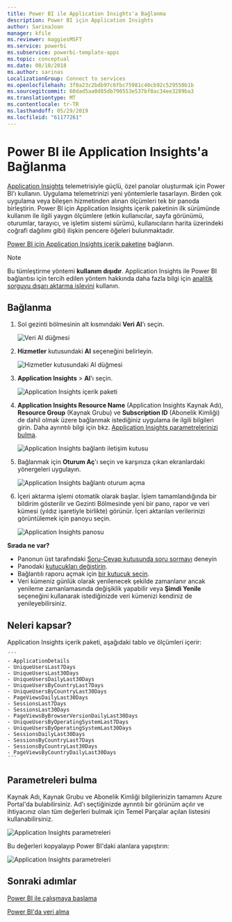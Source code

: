 ```yaml
---
title: Power BI ile Application Insights'a Bağlanma
description: Power BI için Application Insights
author: SarinaJoan
manager: kfile
ms.reviewer: maggiesMSFT
ms.service: powerbi
ms.subservice: powerbi-template-apps
ms.topic: conceptual
ms.date: 08/10/2018
ms.author: sarinas
LocalizationGroup: Connect to services
ms.openlocfilehash: 3f0a23c2bdb97c6fbc75981c40cb92c529550b1b
ms.sourcegitcommit: 60dad5aa0d85db790553e537bf8ac34ee3289ba3
ms.translationtype: MT
ms.contentlocale: tr-TR
ms.lasthandoff: 05/29/2019
ms.locfileid: "61177261"
---
```

# <a name="connect-to-application-insights-with-power-bi"></a>Power BI ile Application Insights'a Bağlanma
[Application Insights](/azure/application-insights/app-insights-overview/) telemetrisiyle güçlü, özel panolar oluşturmak için Power BI'ı kullanın. Uygulama telemetrinizi yeni yöntemlerle tasarlayın. Birden çok uygulama veya bileşen hizmetinden alınan ölçümleri tek bir panoda birleştirin. Power BI için Application Insights içerik paketinin ilk sürümünde kullanım ile ilgili yaygın ölçümlere (etkin kullanıcılar, sayfa görünümü, oturumlar, tarayıcı, ve işletim sistemi sürümü, kullanıcıların harita üzerindeki coğrafi dağılımı gibi) ilişkin pencere öğeleri bulunmaktadır.

[Power BI için Application Insights içerik paketine](https://app.powerbi.com/getdata/services/application-insights) bağlanın.

>[!NOTE]
>Bu tümleştirme yöntemi **kullanım dışıdır**. Application Insights ile Power BI bağlantısı için tercih edilen yöntem hakkında daha fazla bilgi için [analitik sorguyu dışarı aktarma işlevini](https://docs.microsoft.com/azure/application-insights/app-insights-export-power-bi#export-analytics-queries) kullanın.

## <a name="how-to-connect"></a>Bağlanma
1. Sol gezinti bölmesinin alt kısmındaki **Veri Al**'ı seçin.
   
    ![Veri Al düğmesi](media/service-connect-to-application-insights/pbi_getdata.png)
2. **Hizmetler** kutusundaki **Al** seçeneğini belirleyin.
   
    ![Hizmetler kutusundaki Al düğmesi](media/service-connect-to-application-insights/pbi_getservices.png)
3. **Application Insights** > **Al**'ı seçin.
   
    ![Application Insights içerik paketi](media/service-connect-to-application-insights/appinsights.png)
4. **Application Insights Resource Name** (Application Insights Kaynak Adı), **Resource Group** (Kaynak Grubu) ve **Subscription ID** (Abonelik Kimliği) de dahil olmak üzere bağlanmak istediğiniz uygulama ile ilgili bilgileri girin. Daha ayrıntılı bilgi için bkz. [Application Insights parametrelerinizi bulma](#FindingAppInsightsParams).
   
    ![Application Insights bağlantı iletişim kutusu](media/service-connect-to-application-insights/pbi_contpkappinsitconnectndialog.png)    
5. Bağlanmak için **Oturum Aç**'ı seçin ve karşınıza çıkan ekranlardaki yönergeleri uygulayın.
   
    ![Application Insights bağlantı oturum açma](media/service-connect-to-application-insights/pbi_contpkappinsitconnectn2.png)
6. İçeri aktarma işlemi otomatik olarak başlar. İşlem tamamlandığında bir bildirim gösterilir ve Gezinti Bölmesinde yeni bir pano, rapor ve veri kümesi (yıldız işaretiyle birlikte) görünür.  İçeri aktarılan verilerinizi görüntülemek için panoyu seçin.
   
    ![Application Insights panosu](media/service-connect-to-application-insights/pbi_contpkappinsitdash.png)

**Sırada ne var?**

* Panonun üst tarafındaki [Soru-Cevap kutusunda soru sormayı](consumer/end-user-q-and-a.md) deneyin
* Panodaki [kutucukları değiştirin](service-dashboard-edit-tile.md).
* Bağlantılı raporu açmak için [bir kutucuk seçin](consumer/end-user-tiles.md).
* Veri kümeniz günlük olarak yenilenecek şekilde zamanlanır ancak yenileme zamanlamasında değişiklik yapabilir veya **Şimdi Yenile** seçeneğini kullanarak istediğinizde veri kümenizi kendiniz de yenileyebilirsiniz.

## <a name="whats-included"></a>Neleri kapsar?
Application Insights içerik paketi, aşağıdaki tablo ve ölçümleri içerir:  

    ´´´
    - ApplicationDetails  
    - UniqueUsersLast7Days   
    - UniqueUsersLast30Days   
    - UniqueUsersDailyLast30Days  
    - UniqueUsersByCountryLast7Days  
    - UniqueUsersByCountryLast30Days   
    - PageViewsDailyLast30Days   
    - SessionsLast7Days   
    - SessionsLast30Days  
    - PageViewsByBrowserVersionDailyLast30Days   
    - UniqueUsersByOperatingSystemLast7Days   
    - UniqueUsersByOperatingSystemLast30Days    
    - SessionsDailyLast30Days   
    - SessionsByCountryLast7Days   
    - SessionsByCountryLast30Days   
    - PageViewsByCountryDailyLast30Days  
    ´´´ 

<a name="FindingAppInsightsParams"></a>

## <a name="finding-parameters"></a>Parametreleri bulma
Kaynak Adı, Kaynak Grubu ve Abonelik Kimliği bilgilerinizin tamamını Azure Portal'da bulabilirsiniz. Ad'ı seçtiğinizde ayrıntılı bir görünüm açılır ve ihtiyacınız olan tüm değerleri bulmak için Temel Parçalar açılan listesini kullanabilirsiniz.

![Application Insights parametreleri](media/service-connect-to-application-insights/pbi_contpkappinsitparams.png)

Bu değerleri kopyalayıp Power BI'daki alanlara yapıştırın:

![Application Insights parametreleri](media/service-connect-to-application-insights/pbi_contpkappinsitparam2.png)

## <a name="next-steps"></a>Sonraki adımlar
[Power BI ile çalışmaya başlama](service-get-started.md)

[Power BI'da veri alma](service-get-data.md)

